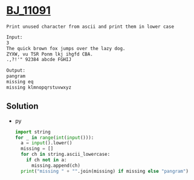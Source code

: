 # [BJ_11091](https://acmicpc.net/problem/11091)

```en
Print unused character from ascii and print them in lower case
```

```txt
Input:
3
The quick brown fox jumps over the lazy dog.
ZYXW, vu TSR Ponm lkj ihgfd CBA.
.,?!'" 92384 abcde FGHIJ

Output:
pangram
missing eq
missing klmnopqrstuvwxyz
```

## Solution

* py

  ```py
  import string
  for _ in range(int(input())):
    a = input().lower()
    missing = []
    for ch in string.ascii_lowercase:
      if ch not in a:
        missing.append(ch)
    print("missing " + "".join(missing) if missing else "pangram")
  ```
